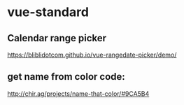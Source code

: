 # vue-standard
## Calendar range picker 
https://bliblidotcom.github.io/vue-rangedate-picker/demo/

## get name from color code: 
http://chir.ag/projects/name-that-color/#9CA5B4
